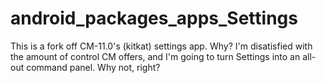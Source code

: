 # android_packages_apps_Settings
This is a fork off CM-11.0's (kitkat) settings app. Why? I'm disatisfied with the amount of control CM offers, and I'm going to turn Settings into an all-out command panel. Why not, right?
